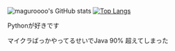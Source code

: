 ![maguroooo's GitHub stats](https://github-readme-stats.vercel.app/api?username=maguroooo&count_private=true)
[![Top Langs](https://github-readme-stats.vercel.app/api/top-langs/?username=maguroooo&layout=compact)](https://github.com/maguroooo/github-readme-stats)

Pythonが好きです

マイクラばっかやってるせいでJava 90% 超えてしまった

